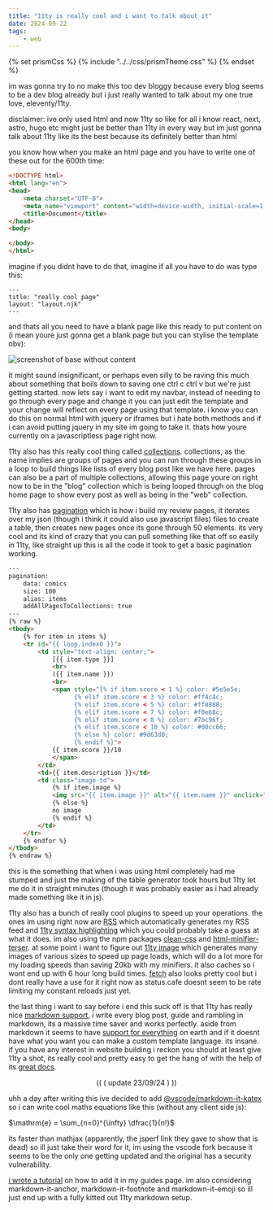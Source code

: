 ```yaml
---
title: "11ty is really cool and i want to talk about it"
date: 2024-09-22
tags:
    - web
---
```


<link rel="stylesheet" href="https://cdn.jsdelivr.net/npm/katex@0.16.4/dist/katex.min.css">
<link rel="stylesheet" href="https://cdnjs.cloudflare.com/ajax/libs/github-markdown-css/4.0.0/github-markdown.min.css"/>

{% set prismCss %} {% include "../../css/prismTheme.css" %} {% endset %}
<style>
    {{ prismCss | cssmin | safe }}
</style>

im was gonna try to no make this too dev bloggy because every blog seems to be a dev blog already but i just really wanted to talk about my one true love, eleventy/11ty.

disclaimer: ive only used html and now 11ty so like for all i know react, next, astro, hugo etc might just be better than 11ty in every way but im just gonna talk about 11ty like its the best because its definitely better than html

you know how when you make an html page and you have to write one of these out for the 600th time:
```html
<!DOCTYPE html>
<html lang="en">
<head>
    <meta charset="UTF-8">
    <meta name="viewport" content="width=device-width, initial-scale=1.0">
    <title>Document</title>
</head>
<body>

</body>
</html>
```

imagine if you didnt have to do that, imagine if all you have to do was type this:

```njk
---
title: "really cool page"
layout: "layout.njk"
---
```

and thats all you need to have a blank page like this ready to put content on (i mean youre just gonna get a blank page but you can stylise the template obv):

![screenshot of base without content](https://i.imgur.com/BkJyLQY.png)

it might sound insignificant, or perhaps even silly to be raving this much about something that boils down to saving one ctrl c ctrl v but we're just getting started. now lets say i want to edit my navbar, instead of needing to go through every page and change it you can just edit the template and your change will reflect on every page using that template. i know you can do this on normal html with jquery or iframes but i hate both methods and if i can avoid putting jquery in my site im going to take it. thats how youre currently on a javascriptless page right now.

11ty also has this really cool thing called [collections](https://www.11ty.dev/docs/collections/). collections, as the name implies are groups of pages and you can run through these groups in a loop to build things like lists of every blog post like we have here. pages can also be a part of multiple collections, allowing this page youre on right now to be in the "blog" collection which is being looped through on the blog home page to show every post as well as being in the "web" collection.

11ty also has [pagination](https://www.11ty.dev/docs/pagination/) which is how i build my review pages, it iterates over my json (though i think it could also use javascript files) files to create a table, then creates new pages once its gone through 50 elements. its very cool and its kind of crazy that you can pull something like that off so easily in 11ty, like straight up this is all the code it took to get a basic pagination working.

```html
---
pagination:
    data: comics
    size: 100
    alias: items
    addAllPagesToCollections: true
---
{% raw %}
<tbody>
    {% for item in items %}
    <tr id="{{ loop.index0 }}">
        <td style="text-align: center;">
            [{{ item.type }}]
            <br>
            ({{ item.name }})
            <br>
            <span style="{% if item.score < 1 %} color: #5e5e5e;
                  {% elif item.score < 3 %} color: #ff4c4c;
                  {% elif item.score < 5 %} color: #ff8888;
                  {% elif item.score < 7 %} color: #f0e68c;
                  {% elif item.score < 8 %} color: #7bc96f;
                  {% elif item.score < 10 %} color: #00cc66;
                  {% else %} color: #9d63d0;
                  {% endif %}">
            {{ item.score }}/10
            </span>
        </td>
        <td>{{ item.description }}</td>
        <td class="image-td">
            {% if item.image %}
            <img src="{{ item.image }}" alt="{{ item.name }}" onclick="toggleFullscreen(this)">
            {% else %}
            no image
            {% endif %}
        </td>
    </tr>
    {% endfor %}
</tbody>
{% endraw %}
```

this is the something that when i was using html completely had me stumped and just the making of the table generator took hours but 11ty let me do it in straight minutes (though it was probably easier as i had already made something like it in js).

11ty also has a bunch of really cool plugins to speed up your operations. the ones im using right now are [RSS](https://www.11ty.dev/docs/plugins/rss/) which automatically generates my RSS feed and [11ty syntax highlighting](https://www.11ty.dev/docs/plugins/syntaxhighlight/) which you could probably take a guess at what it does. im also using the npm packages [clean-css](https://www.npmjs.com/package/clean-css) and [html-minifier-terser](https://www.npmjs.com/package/html-minifier-terser). at some point i want to figure out [11ty image](https://www.11ty.dev/docs/plugins/image/) which generates many images of various sizes to speed up page loads, which will do a lot more for my loading speeds than saving 20kb with my minifiers. it also caches so i wont end up with 6 hour long build times. [fetch](https://www.11ty.dev/docs/plugins/fetch/) also looks pretty cool but i dont really have a use for it right now as status.cafe doesnt seem to be rate limiting my constant reloads just yet.

the last thing i want to say before i end this suck off is that 11ty has really nice [markdown support](https://www.11ty.dev/docs/languages/markdown/), i write every blog post, guide and rambling in markdown, its a massive time saver and works perfectly. aside from markdown it seems to have [support for everything](https://www.11ty.dev/docs/languages/) on earth and if it doesnt have what you want you can make a custom template language. its insane. if you have any interest in website building i reckon you should at least give 11ty a shot, its really cool and pretty easy to get the hang of with the help of its [great docs](https://www.11ty.dev/docs/).

<p style="text-align:center;">(( ( update 23/09/24 ) ))</p>

uhh a day after writing this ive decided to add [@vscode/markdown-it-katex](https://www.npmjs.com/package/@vscode/markdown-it-katex) so i can write cool maths equations like this (without any client side js):

$\mathrm{e} = \sum_{n=0}^{\infty} \dfrac{1}{n!}$

its faster than mathjax (apparently, the jsperf link they gave to show that is dead) so ill just take their word for it, im using the vscode fork because it seems to be the only one getting updated and the original has a security vulnerability.

[i wrote a tutorial](/pages/guides/) on how to add it in my guides page. im also considering markdown-it-anchor, markdown-it-footnote and markdown-it-emoji so ill just end up with a fully kitted out 11ty markdown setup.